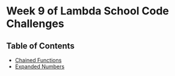 # Week 9 of Lambda School Code Challenges

## Table of Contents

- [Chained Functions](chained-functions)
- [Expanded Numbers](expanded-numbers)
